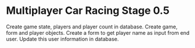 # Multiplayer Car Racing Stage 0.5

Create game state, players and player count in database. Create game, form and player objects. Create a form to get player name as input from end user. Update this user information in database.